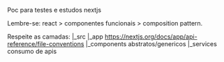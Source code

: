 Poc para testes e estudos nextjs

Lembre-se: react > componentes funcionais > composition pattern.

Respeite as camadas:
    |_src
      |_app https://nextjs.org/docs/app/api-reference/file-conventions
      |_components abstratos/genericos
      |_services consumo de apis